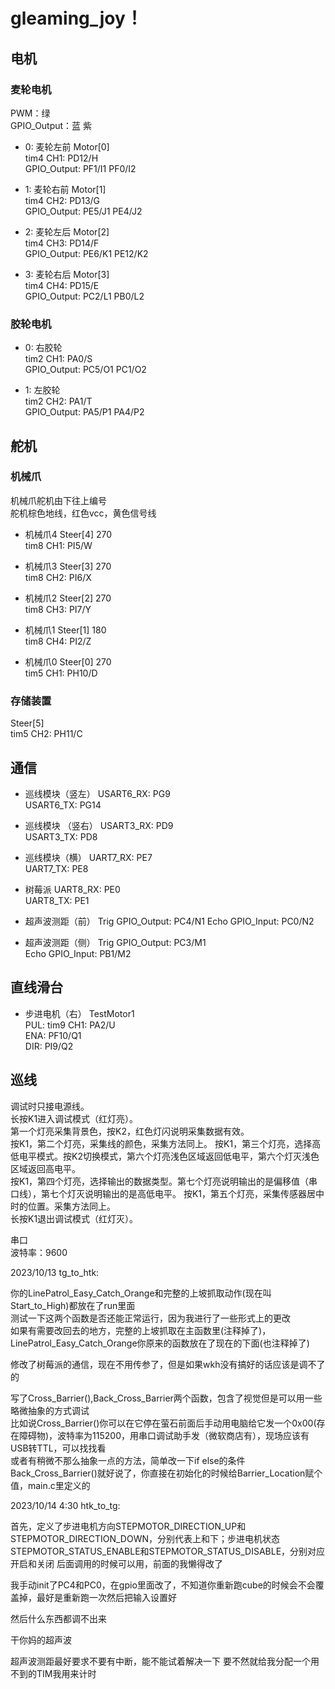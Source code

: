 # gleaming_joy！
## 电机

### 麦轮电机
PWM：绿  
GPIO_Output：蓝 紫
- 0: 麦轮左前 Motor[0]    
tim4 CH1: PD12/H  
GPIO_Output: PF1/I1  PF0/I2  

- 1: 麦轮右前 Motor[1]  
tim4 CH2: PD13/G  
GPIO_Output: PE5/J1  PE4/J2 

- 2: 麦轮左后 Motor[2]  
tim4 CH3: PD14/F  
GPIO_Output: PE6/K1  PE12/K2  

- 3: 麦轮右后 Motor[3]  
tim4 CH4: PD15/E  
GPIO_Output: PC2/L1  PB0/L2    

### 胶轮电机  
- 0: 右胶轮  
tim2 CH1: PA0/S  
GPIO_Output: PC5/O1  PC1/O2  

- 1: 左胶轮  
tim2 CH2: PA1/T  
GPIO_Output: PA5/P1  PA4/P2  

## 舵机

### 机械爪
机械爪舵机由下往上编号  
舵机棕色地线，红色vcc，黄色信号线   
- 机械爪4 Steer[4]  270  
tim8 CH1: PI5/W  

- 机械爪3 Steer[3]  270  
tim8 CH2: PI6/X  

- 机械爪2 Steer[2]  270  
tim8 CH3: PI7/Y  

- 机械爪1 Steer[1]  180  
tim8 CH4: PI2/Z  

- 机械爪0 Steer[0]  270  
tim5 CH1: PH10/D

### 存储装置
Steer[5]    
tim5 CH2: PH11/C  

## 通信
- 巡线模块（竖左）
USART6_RX: PG9  
USART6_TX: PG14  

- 巡线模块 （竖右）
USART3_RX: PD9  
USART3_TX: PD8

- 巡线模块（横）
UART7_RX: PE7  
UART7_TX: PE8  

- 树莓派
UART8_RX: PE0  
UART8_TX: PE1  

- 超声波测距（前）
Trig GPIO_Output: PC4/N1
Echo GPIO_Input: PC0/N2

- 超声波测距（侧）
Trig GPIO_Output: PC3/M1  
Echo GPIO_Input: PB1/M2
## 直线滑台

- 步进电机（右） TestMotor1  
PUL: tim9 CH1: PA2/U  
ENA: PF10/Q1  
DIR: PI9/Q2  

## 巡线

调试时只接电源线。  
长按K1进入调试模式（红灯亮）。  
第一个灯亮采集背景色，按K2，红色灯闪说明采集数据有效。  
按K1，第二个灯亮，采集线的颜色，采集方法同上。
按K1，第三个灯亮，选择高低电平模式。按K2切换模式，第六个灯亮浅色区域返回低电平，第六个灯灭浅色区域返回高电平。  
按K1，第四个灯亮，选择输出的数据类型。第七个灯亮说明输出的是偏移值（串口线），第七个灯灭说明输出的是高低电平。
按K1，第五个灯亮，采集传感器居中时的位置。采集方法同上。  
长按K1退出调试模式（红灯灭）。 

串口  
波特率：9600

2023/10/13  tg_to_htk:  

你的LinePatrol_Easy_Catch_Orange和完整的上坡抓取动作(现在叫Start_to_High)都放在了run里面  
测试一下这两个函数是否还能正常运行，因为我进行了一些形式上的更改  
如果有需要改回去的地方，完整的上坡抓取在主函数里(注释掉了)，LinePatrol_Easy_Catch_Orange你原来的函数放在了现在的下面(也注释掉了)

修改了树莓派的通信，现在不用传参了，但是如果wkh没有搞好的话应该是调不了的

写了Cross_Barrier(),Back_Cross_Barrier两个函数，包含了视觉但是可以用一些略微抽象的方式调试  
比如说Cross_Barrier()你可以在它停在萤石前面后手动用电脑给它发一个0x00(存在障碍物)，波特率为115200，用串口调试助手发（微软商店有），现场应该有USB转TTL，可以找找看  
或者有稍微不那么抽象一点的方法，简单改一下if else的条件  
Back_Cross_Barrier()就好说了，你直接在初始化的时候给Barrier_Location赋个值，main.c里定义的

2023/10/14 4:30 htk_to_tg:

首先，定义了步进电机方向STEPMOTOR_DIRECTION_UP和STEPMOTOR_DIRECTION_DOWN，分别代表上和下；步进电机状态STEPMOTOR_STATUS_ENABLE和STEPMOTOR_STATUS_DISABLE，分别对应开启和关闭
后面调用的时候可以用，前面的我懒得改了

我手动init了PC4和PC0，在gpio里面改了，不知道你重新跑cube的时候会不会覆盖掉，最好是重新跑一次然后把输入设置好

然后什么东西都调不出来

干你妈的超声波

超声波测距最好要求不要有中断，能不能试着解决一下
要不然就给我分配一个用不到的TIM我用来计时
